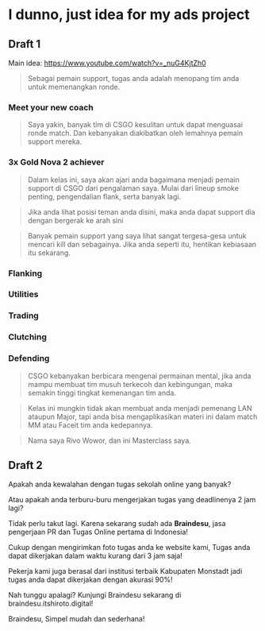 #  I dunno, just idea for my ads project


## Draft 1

Main idea: https://www.youtube.com/watch?v=_nuG4KjtZh0

> Sebagai pemain support, tugas anda adalah menopang tim anda untuk memenangkan ronde.

### Meet your new coach

> Saya yakin, banyak tim di CSGO kesulitan untuk dapat menguasai ronde match.
> Dan kebanyakan diakibatkan oleh lemahnya pemain support mereka.

### 3x Gold Nova 2 achiever

> Dalam kelas ini, saya akan ajari anda bagaimana menjadi pemain support di CSGO dari pengalaman saya. Mulai dari lineup smoke penting, pengendalian flank, serta banyak lagi.

> Jika anda lihat posisi teman anda disini, maka anda dapat support dia dengan bergerak ke arah sini

> Banyak pemain support yang saya lihat sangat tergesa-gesa untuk mencari kill dan sebagainya. Jika anda seperti itu, hentikan kebiasaan itu sekarang.

### Flanking
### Utilities
### Trading
### Clutching
### Defending

> CSGO kebanyakan berbicara mengenai permainan mental, jika anda mampu membuat tim musuh terkecoh dan kebingungan, maka semakin tinggi tingkat kemenangan tim anda.

> Kelas ini mungkin tidak akan membuat anda menjadi pemenang LAN ataupun Major, tapi anda bisa mengaplikasikan materi ini dalam match MM atau Faceit tim anda kedepannya.

> Nama saya Rivo Wowor, dan ini Masterclass saya.

## Draft 2

Apakah anda kewalahan dengan tugas sekolah online yang banyak?

Atau apakah anda terburu-buru mengerjakan tugas yang deadlinenya 2 jam lagi?

Tidak perlu takut lagi. Karena sekarang sudah ada **Braindesu**, jasa pengerjaan PR dan Tugas Online pertama di Indonesia!

Cukup dengan mengirimkan foto tugas anda ke website kami, Tugas anda dapat dikerjakan dalam waktu kurang dari 3 jam saja!

Pekerja kami juga berasal dari institusi terbaik Kabupaten Monstadt jadi tugas anda dapat dikerjakan dengan akurasi 90%!

Nah tunggu apalagi? Kunjungi Braindesu sekarang di braindesu.itshiroto.digital!

Braindesu, Simpel mudah dan sederhana!